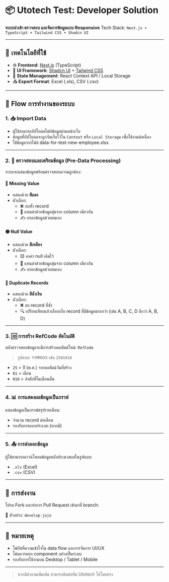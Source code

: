 # 📦 Utotech Test: Developer Solution

**ระบบนำเข้า ตรวจสอบ และจัดการข้อมูลแบบ Responsive**
Tech Stack: `Next.js + TypeScript + Tailwind CSS + Shadcn UI`

---

## 🚀 เทคโนโลยีที่ใช้

- ⚙️ **Frontend**: [Next.js](https://nextjs.org/) (TypeScript)
- 🎨 **UI Framework**: [Shadcn UI](https://ui.shadcn.com/) + [Tailwind CSS](https://tailwindcss.com/)
- 🧠 **State Management**: React Context API / Local Storage
- 📤 **Export Format**: Excel (.xls), CSV (.csv)

---

## 🧭 Flow การทำงานของระบบ

### 1. 📥 Import Data

- ผู้ใช้สามารถอัปโหลดไฟล์ข้อมูลผ่านหน้าเว็บ
- ข้อมูลที่อัปโหลดจะถูกจัดเก็บไว้ใน `Context` หรือ `Local Storage` เพื่อใช้งานต่อเนื่อง
- ใช้ข้อมูลจากไฟล์ data-for-test-new-employee.xlsx

---

### 2. 🧹 ตรวจสอบและเตรียมข้อมูล (Pre-Data Processing)

ระบบจะแสดงข้อมูลพร้อมตรวจสอบความถูกต้อง:

#### 🔴 Missing Value

- แสดงด้วย **สีแดง**
- ตัวเลือก:
  - ❌ ลบทั้ง record
  - 🔄 แทนค่าด้วยข้อมูลสุ่มจาก column เดียวกัน
  - ✍️ กรอกข้อมูลด้วยตนเอง

#### 🟡 Null Value

- แสดงด้วย **สีเหลือง**
- ตัวเลือก:
  - 🟨 คงค่า null เดิมไว้
  - 🔄 แทนค่าด้วยข้อมูลสุ่มจาก column เดียวกัน
  - ✍️ กรอกข้อมูลด้วยตนเอง

#### 🔵 Duplicate Records

- แสดงด้วย **สีน้ำเงิน**
- ตัวเลือก:
  - ❌ ลบ record ที่ซ้ำ
  - 🔍 เปรียบเทียบแล้วเลือกเก็บ record ที่มีข้อมูลมากกว่า
    (เช่น A, B, C, D ดีกว่า A, B, D)

---

### 3. 🆔 การสร้าง RefCode อัตโนมัติ

หลังตรวจสอบข้อมูลจะมีการสร้างคอลัมน์ใหม่: `RefCode`

> รูปแบบ: `YYMMXXX` เช่น `2501010`

- `25` = ปี (พ.ศ.) จากคอลัมน์วันที่สร้าง
- `01` = เดือน
- `010` = ลำดับที่ในเดือนนั้น

---

### 4. 📊 การแสดงผลข้อมูลเป็นกราฟ

แสดงข้อมูลเป็นกราฟสรุปรายเดือน:

- จำนวน record ต่อเดือน
- รองรับการแยกประเภท (หากมี)

---

### 5. 📤 การส่งออกข้อมูล

ผู้ใช้สามารถดาวน์โหลดข้อมูลหลังประมวลผลในรูปแบบ:

- `.xls` (Excel)
- `.csv` (CSV)

---

## 📌 การส่งงาน

โปรด Fork และทำการ Pull Request เข้ามาที่ branch:

📁 ตัวอย่าง: `develop-jojo`

---

## 🙌 หมายเหตุ

- โฟกัสที่ความเข้าใจใน data flow และการจัดการ UI/UX
- โค้ดควรแยก component อย่างเป็นระบบ
- รองรับการใช้งานบน Desktop / Tablet / Mobile

---

> หากมีคำถามเพิ่มเติม สามารถติดต่อทีม Utotech ได้โดยตรง
